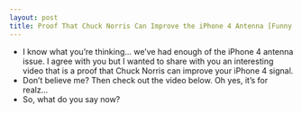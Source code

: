 ```yaml
---
layout: post
title: Proof That Chuck Norris Can Improve the iPhone 4 Antenna [Funny Video]
---
```

* I know what you’re thinking… we’ve had enough of the iPhone 4 antenna issue. I agree with you but I wanted to share with you an interesting video that is a proof that Chuck Norris can improve your iPhone 4 signal.
* Don’t believe me? Then check out the video below. Oh yes, it’s for realz…
* So, what do you say now?

